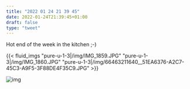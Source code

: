 ```yaml
---
title: "2022 01 24 21 39 45"
date: 2022-01-24T21:39:45+01:00
draft: false
type: "tweet"
---
```

Hot end of the week in the kitchen ;-)

{{< fluid_imgs
"pure-u-1-3|/img/IMG_1859.JPG"
"pure-u-1-3|/img/IMG_1860.JPG"
"pure-u-1-3|/img/66463211640__51EA6376-A2C7-45C3-A9F5-3F88DE4F35C9.JPG" >}}

![img](/img/66462800165__5F8842DD-39BE-475F-AC88-6A8EF8921490.JPG)
